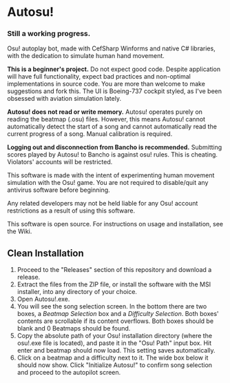 # Autosu!
### Still a working progress.
Osu! autoplay bot, made with CefSharp Winforms and native C# libraries, with the dedication to simulate human hand movement.

**This is a beginner's project.** Do not expect good code. Despite application will have full functionality, expect bad practices and non-optimal implementations in source code. You are more than welcome to make suggestions and fork this. The UI is Boeing-737 cockpit styled, as I've been obsessed with aviation simulation lately.

**Autosu! does not read or write memory.** Autosu! operates purely on reading the beatmap (.osu) files. However, this means Autosu! cannot automatically detect the start of a song and cannot automatically read the current progress of a song. Manual calibration is required.

**Logging out and disconnection from Bancho is recommended.** Submitting scores played by Autosu! to Bancho is against osu! rules. This is cheating. Violators' accounts will be restricted.

This software is made with the intent of experimenting human movement simulation with the Osu! game. You are not required to disable/quit any antivirus software before beginning.

Any related developers may not be held liable for any Osu! account restrictions as a result of using this software.

This software is open source. For instructions on usage and installation, see the Wiki.

## Clean Installation
1. Proceed to the "Releases" section of this repository and download a release.
2. Extract the files from the ZIP file, or install the software with the MSI installer, into any directory of your choice.
3. Open Autosu!.exe.
4. You will see the song selection screen. In the bottom there are two boxes, a *Beatmap Selection* box and a *Difficulty Selection*. Both boxes' contents are scrollable if its content overflows. Both boxes should be blank and 0 Beatmaps should be found.
5. Copy the absolute path of your Osu! installation directory (where the osu!.exe file is located), and paste it in the "Osu! Path" input box. Hit enter and beatmap should now load. This setting saves automatically.
6. Click on a beatmap and a difficulty next to it. The wide box below it should now show. Click "Initialize Autosu!" to confirm song selection and proceed to the autopilot screen.
